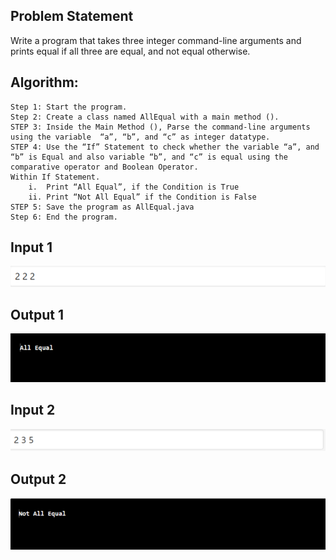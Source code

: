 ## Problem Statement

Write a program that takes three integer command-line arguments and prints equal if all three are equal, and not equal otherwise.


## Algorithm:

    Step 1:	Start the program.
	Step 2: Create a class named AllEqual with a main method ().
	STEP 3: Inside the Main Method (), Parse the command-line arguments using the variable  “a”, “b”, and “c” as integer datatype.
    STEP 4: Use the “If” Statement to check whether the variable “a”, and “b” is Equal and also variable “b”, and “c” is equal using the comparative operator and Boolean Operator. 
    Within If Statement.
        i.	Print “All Equal”, if the Condition is True 
        ii.	Print “Not All Equal” if the Condition is False 
    STEP 5: Save the program as AllEqual.java	
	Step 6: End the program.


## Input 1

![Alt text](image-17.png)

## Output 1

![Alt text](image-18.png)

## Input 2

![Alt text](image-19.png)

## Output 2

![Alt text](image-20.png)
